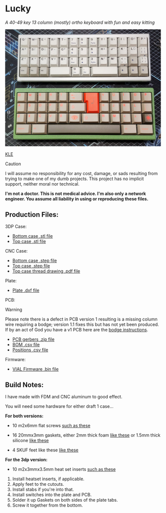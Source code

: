 # Lucky
*A 40-49 key 13 column (mostly) ortho keyboard with fun and easy kitting*

<img src="https://github.com/theycallmeboxy/lucky/blob/main/img/lucky_build-options.jpg" alt="keyborb" width="600"/>

[KLE](https://www.keyboard-layout-editor.com/##@_name=Lucky%2F_vial&author=theycallmeboxy%3B&@=0,0&=0,1&=0,2&=0,3&=0,4&_c=%23ffb5ec%3B&=0,5&=0,6&=0,7&_c=%23cccccc%3B&=0,8&=0,9&=0,10&=0,11&=0,12&_x:0.25&c=%23ffb5ec&w:1.5%3B&=0,5&_x:0.25&w:1.25&h:2&w2:1.5&h2:1&x2:-0.25%3B&=1,7%3B&@_c=%23cccccc%3B&=1,0&=1,1&=1,2&=1,3&=1,4&_c=%23ffb5ec%3B&=1,5&=1,6&=1,7&_c=%23cccccc%3B&=1,8&=1,9&=1,10&=1,11&=1,12&_x:0.25&c=%23ffb5ec&w:1.75%3B&=1,5%3B&@_c=%23cccccc%3B&=2,0&=2,1&=2,2&=2,3&=2,4&_c=%23ffb5ec%3B&=2,5&=2,6&=2,7&_c=%23cccccc%3B&=2,8&=2,9&=2,10&=2,11&=2,12&_x:0.25&c=%23ffb5ec&w:1.25%3B&=2,5&_w:1.75%3B&=2,7%3B&@_c=%23ffba9c%3B&=3,0&=3,1&=3,2&_c=%23fffaa8&w:2.25%3B&=3,4&=3,5&=3,7&_w:2.75%3B&=3,8&_c=%23a6ffdf%3B&=3,10&=3,11&=3,12%3B&@_y:0.25&c=%23ffba9c&w:1.5%3B&=3,0&_w:1.5%3B&=3,2&_c=%23fffaa8&w:2.75%3B&=3,4&=3,5&=3,7&_w:2.25%3B&=3,8&_c=%23a6ffdf&w:1.5%3B&=3,10&_w:1.5%3B&=3,12%3B&@_y:0.25&x:3&c=%23fffaa8&w:7%3B&=3,5)

> [!CAUTION]
> I will assume no responsibility for any cost, damage, or sads resulting from trying to make one of my dumb projects. This project has no implicit support, neither moral nor technical.
> 
> **I'm not a doctor. This is not medical advice. I'm also only a network engineer. You assume all liability in using or reproducing these files.**


## Production Files:
3DP Case:
- [Bottom case .stl file](https://github.com/theycallmeboxy/lucky/raw/refs/heads/main/models/draft%201/3dp/Bottom%20Case.stl)
- [Top case .stl file](https://github.com/theycallmeboxy/lucky/raw/refs/heads/main/models/draft%201/3dp/Top%20Case.stl)

CNC Case:
- [Bottom case .step file](https://github.com/theycallmeboxy/lucky/raw/refs/heads/main/models/draft%201/cnc/Bottom%20Case.step)
- [Top case .step file](https://github.com/theycallmeboxy/lucky/raw/refs/heads/models/draft%201/cnc/Top%20Case.step)
- [Top case thread drawing .pdf file](https://github.com/theycallmeboxy/lucky/raw/refs/heads/main/models/draft%201/cnc/Top%20Case%20Drawing.pdf)

Plate:
- [Plate .dxf file](https://github.com/theycallmeboxy/lucky/raw/refs/heads/main/models/draft%201/plate/1.6mm%20plate.dxf)

PCB:
> [!WARNING]
> Please note there is a defect in PCB version 1 resulting is a missing
> column wire requiring a bodge; version 1.1 fixes this but has not yet been produced.  If by an act of God you have a v1 PCB here are the [bodge instructions](https://github.com/theycallmeboxy/lucky/blob/main/img/bodge-instructions.png).

- [PCB gerbers .zip file](https://github.com/theycallmeboxy/lucky/raw/refs/heads/main/pcb/lucky%20v1.1/production/lucky1.1.zip)
- [BOM .csv file](https://github.com/theycallmeboxy/lucky/raw/refs/heads/main/pcb/lucky%20v1.1/production/bom.csv)
- [Positions .csv file](https://github.com/theycallmeboxy/lucky/raw/refs/heads/main/pcb/lucky%20v1.1/production/positions.csv)

Firmware:
- [VIAL Firmware .bin file](https://github.com/theycallmeboxy/lucky/raw/refs/heads/main/firmware/vial/binary/boxy_lucky_vial.bin)
  
## Build Notes:

I have made with FDM and CNC aluminum to good effect.

You will need some hardware for either draft 1 case...

**For both versions:**
 
  - 10 m2x6mm flat screws [such as these     ](https://www.amazon.com/gp/product/B000NHYRAY/)
    
   - 16 20mmx3mm gaskets, either 2mm thick foam   [like    these](https://www.aliexpress.us/item/3256805527606478.html)  or
    1.5mm thick silicone   [like these](https://www.aliexpress.us/item/3256802713311572.html)
    
   - 4 SKUF feet like these  [like    these](https://keeb.io/products/skuf-silicone-rubber-keyboard-feet)
 
 **For the 3dp version:**
 
  - 10 m2x3mmx3.5mm heat set inserts   [such as    these](https://www.amazon.com/gp/product/B0C1ND29M7/)

 1. Install heatset inserts, if applicable.   
 2. Apply feet to the cutouts.
 3. Install stabs if you're into that. 
 4. Install switches into the plate and PCB.
 5. Solder it up Gaskets on both sides of the plate tabs.
 6. Screw it together from the bottom.
